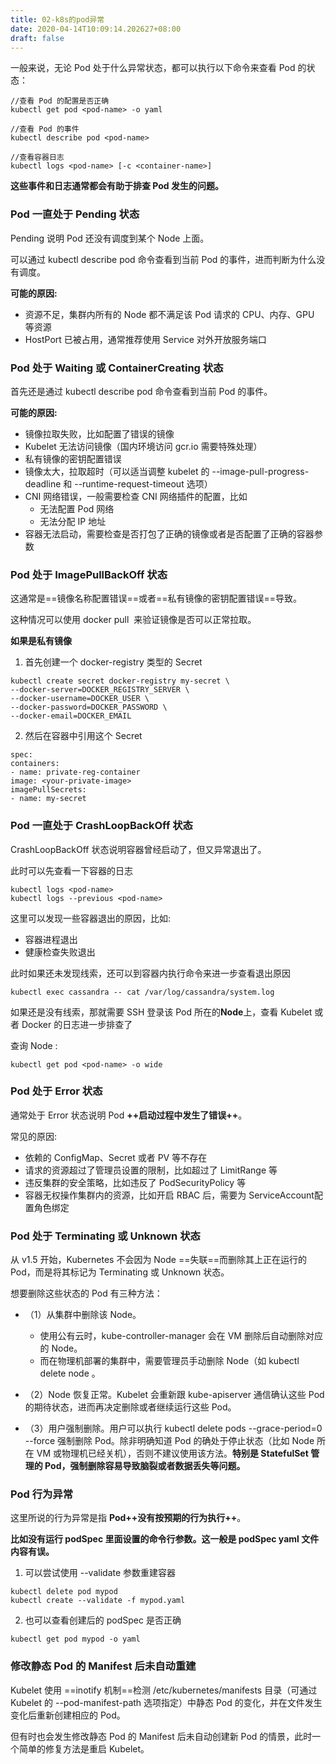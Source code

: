 ```yaml
---
title: 02-k8s的pod异常
date: 2020-04-14T10:09:14.202627+08:00
draft: false
---
```


一般来说，无论 Pod 处于什么异常状态，都可以执行以下命令来查看 Pod 的状态：

```
//查看 Pod 的配置是否正确
kubectl get pod <pod-name> -o yaml 

//查看 Pod 的事件
kubectl describe pod <pod-name> 

//查看容器日志
kubectl logs <pod-name> [-c <container-name>] 
```

**这些事件和日志通常都会有助于排查 Pod 发生的问题。**

### Pod 一直处于 Pending 状态

Pending 说明 Pod 还没有调度到某个 Node 上面。

可以通过 kubectl describe pod <pod-name> 命令查看到当前 Pod 的事件，进而判断为什么没有调度。

**可能的原因:**

- 资源不足，集群内所有的 Node 都不满足该 Pod 请求的 CPU、内存、GPU 等资源
- HostPort 已被占用，通常推荐使用 Service 对外开放服务端口

### Pod 处于 Waiting 或 ContainerCreating 状态

首先还是通过 kubectl describe pod <pod-name> 命令查看到当前 Pod 的事件。

**可能的原因:**

- 镜像拉取失败，比如配置了错误的镜像
- Kubelet 无法访问镜像（国内环境访问 gcr.io 需要特殊处理）
- 私有镜像的密钥配置错误
- 镜像太大，拉取超时（可以适当调整 kubelet 的 --image-pull-progress-deadline 和 --runtime-request-timeout 选项）
- CNI 网络错误，一般需要检查 CNI 网络插件的配置，比如
    - 无法配置 Pod 网络
    - 无法分配 IP 地址
- 容器无法启动，需要检查是否打包了正确的镜像或者是否配置了正确的容器参数

### Pod 处于 ImagePullBackOff 状态

这通常是==镜像名称配置错误==或者==私有镜像的密钥配置错误==导致。

这种情况可以使用 docker pull <image> 来验证镜像是否可以正常拉取。

**如果是私有镜像**

1. 首先创建一个 docker-registry 类型的 Secret


```
kubectl create secret docker-registry my-secret \
--docker-server=DOCKER_REGISTRY_SERVER \
--docker-username=DOCKER_USER \
--docker-password=DOCKER_PASSWORD \
--docker-email=DOCKER_EMAIL
```


2. 然后在容器中引用这个 Secret

```
spec:
containers:
- name: private-reg-container
image: <your-private-image>
imagePullSecrets:
- name: my-secret
```

### Pod 一直处于 CrashLoopBackOff 状态
CrashLoopBackOff 状态说明容器曾经启动了，但又异常退出了。

此时可以先查看一下容器的日志


```
kubectl logs <pod-name>
kubectl logs --previous <pod-name>
```

这里可以发现一些容器退出的原因，比如:

- 容器进程退出
- 健康检查失败退出

此时如果还未发现线索，还可以到容器内执行命令来进一步查看退出原因

```
kubectl exec cassandra -- cat /var/log/cassandra/system.log
```


如果还是没有线索，那就需要 SSH 登录该 Pod 所在的**Node**上，查看 Kubelet 或者 Docker 的日志进一步排查了

查询 Node :

```
kubectl get pod <pod-name> -o wide
```

### Pod 处于 Error 状态
通常处于 Error 状态说明 Pod **++启动过程中发生了错误++**。

常见的原因:
- 依赖的 ConfigMap、Secret 或者 PV 等不存在
- 请求的资源超过了管理员设置的限制，比如超过了 LimitRange 等
- 违反集群的安全策略，比如违反了 PodSecurityPolicy 等
- 容器无权操作集群内的资源，比如开启 RBAC 后，需要为 ServiceAccount配置角色绑定

### Pod 处于 Terminating 或 Unknown 状态
从 v1.5 开始，Kubernetes 不会因为 Node ==失联==而删除其上正在运行的 Pod，而是将其标记为 Terminating 或 Unknown 状态。

想要删除这些状态的 Pod 有三种方法：

- （1）从集群中删除该 Node。
    -  使用公有云时，kube-controller-manager 会在 VM 删除后自动删除对应的 Node。
    -  而在物理机部署的集群中，需要管理员手动删除 Node（如 kubectl delete node <node-name>。


- （2）Node 恢复正常。Kubelet 会重新跟 kube-apiserver 通信确认这些 Pod 的期待状态，进而再决定删除或者继续运行这些 Pod。


- （3）用户强制删除。用户可以执行 kubectl delete pods <pod> --grace-period=0 --force 强制删除 Pod。除非明确知道 Pod 的确处于停止状态（比如 Node 所在 VM 或物理机已经关机），否则不建议使用该方法。**特别是 StatefulSet 管理的 Pod，强制删除容易导致脑裂或者数据丢失等问题。**

### Pod 行为异常
这里所说的行为异常是指 **Pod++没有按预期的行为执行++**。

**比如没有运行 podSpec 里面设置的命令行参数。这一般是 podSpec yaml 文件内容有误。**

1. 可以尝试使用 --validate 参数重建容器

```
kubectl delete pod mypod
kubectl create --validate -f mypod.yaml
```

2. 也可以查看创建后的 podSpec 是否正确

```
kubectl get pod mypod -o yaml
```

### 修改静态 Pod 的 Manifest 后未自动重建

Kubelet 使用 ==inotify 机制==检测 /etc/kubernetes/manifests 目录（可通过 Kubelet 的 --pod-manifest-path 选项指定）中静态 Pod 的变化，并在文件发生变化后重新创建相应的 Pod。

但有时也会发生修改静态 Pod 的 Manifest 后未自动创建新 Pod 的情景，此时一个简单的修复方法是重启 Kubelet。